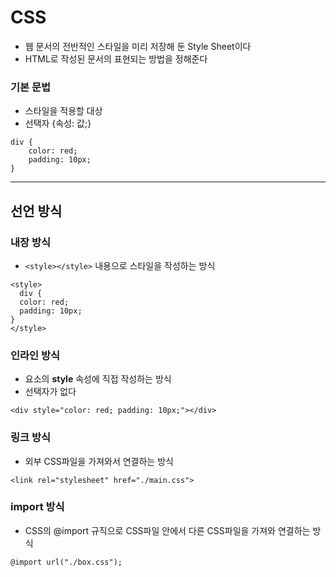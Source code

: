 # CSS
- 웹 문서의 전반적인 스타일을 미리 저장해 둔 Style Sheet이다
- HTML로 작성된 문서의 표현되는 방법을 정해준다

### 기본 문법
- 스타일을 적용할 대상
- 선택자 {속성: 값;}
```
div {
    color: red;
    padding: 10px;
}
```

---

## 선언 방식

### 내장 방식

- `<style></style>` 내용으로 스타일을 작성하는 방식

```
<style>
  div {
  color: red;
  padding: 10px;
}
</style>
```

### 인라인 방식

- 요소의 **style** 속성에 직접 작성하는 방식
- 선택자가 없다

```
<div style="color: red; padding: 10px;"></div>
```

### 링크 방식

- 외부 CSS파일을 가져와서 연결하는 방식

```
<link rel="stylesheet" href="./main.css">
```

### import 방식

- CSS의 @import 규직으로 CSS파일 안에서 다른 CSS파일을 가져와 연결하는 방식

``` 
@import url("./box.css");
```
